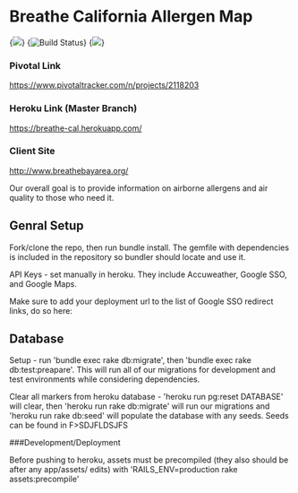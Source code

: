 # Breathe California Allergen Map
{<img src="https://api.codeclimate.com/v1/badges/836757131179145c6ddf/maintainability" />}
{<img src="https://travis-ci.org/MaadhavShah/breathe-cal.svg?branch=master" alt="Build Status" />}
{<img src="https://api.codeclimate.com/v1/badges/836757131179145c6ddf/test_coverage" />}

### Pivotal Link

https://www.pivotaltracker.com/n/projects/2118203

### Heroku Link (Master Branch)

https://breathe-cal.herokuapp.com/

### Client Site

http://www.breathebayarea.org/

Our overall goal is to provide information on airborne allergens and air quality to those who need it.

## Genral Setup

Fork/clone the repo, then run bundle install. The gemfile with dependencies is included in the repository so bundler should locate and use it.

API Keys - set manually in heroku. They include Accuweather, Google SSO, and Google Maps.

Make sure to add your deployment url to the list of Google SSO redirect links, do so here:




  
## Database

Setup - run 'bundle exec rake db:migrate', then 'bundle exec rake db:test:preapare'. This will run all of our migrations for development and test environments while considering dependencies.

Clear all markers from heroku database - 'heroku run pg:reset DATABASE' will clear, then 'heroku run rake db:migrate' will run our migrations and 'heroku run rake db:seed' will populate the database with any seeds. Seeds can be found in F>SDJFLDSJFS



###Development/Deployment

Before pushing to heroku, assets must be precompiled (they also should be after any app/assets/ edits) with 'RAILS_ENV=production rake assets:precompile'

